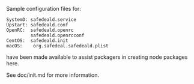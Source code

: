 Sample configuration files for:
```
SystemD: safedeald.service
Upstart: safedeald.conf
OpenRC:  safedeald.openrc
         safedeald.openrcconf
CentOS:  safedeald.init
macOS:    org.safedeal.safedeald.plist
```
have been made available to assist packagers in creating node packages here.

See doc/init.md for more information.
